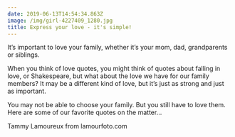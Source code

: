 ```yaml
---
date: 2019-06-13T14:54:34.863Z
image: /img/girl-4227409_1280.jpg
title: Express your love - it's simple!
---
```

It’s important to love your family, whether it’s your mom, dad, grandparents or siblings.

When you think of love quotes, you might think of quotes about falling in love, or Shakespeare, but what about the love we have for our family members? It may be a different kind of love, but it’s just as strong and just as important.

You may not be able to choose your family. But you still have to love them. Here are some of our favorite quotes on the matter…

Tammy Lamoureux from lamourfoto.com
